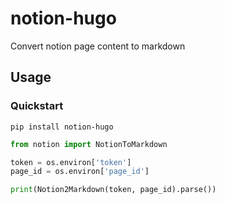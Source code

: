 # notion-hugo

Convert notion page content to markdown

## Usage

### Quickstart

`pip install notion-hugo`

```python
from notion import NotionToMarkdown

token = os.environ['token']
page_id = os.environ['page_id']

print(Notion2Markdown(token, page_id).parse())
```
